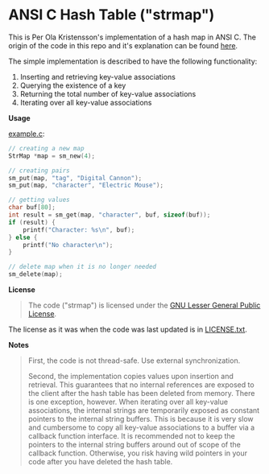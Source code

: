 # ANSI C Hash Table ("strmap")

This is Per Ola Kristensson's implementation of a hash map in ANSI C.
The origin of the code in this repo and it's explanation can be found
[here](http://www.pokristensson.com/strmap.html).

The simple implementation is described to have the following functionality:

1. Inserting and retrieving key-value associations
2. Querying the existence of a key
3. Returning the total number of key-value associations
4. Iterating over all key-value associations

**Usage**

[example.c](example.c):
```c
// creating a new map
StrMap *map = sm_new(4);

// creating pairs
sm_put(map, "tag", "Digital Cannon");
sm_put(map, "character", "Electric Mouse");

// getting values
char buf[80];
int result = sm_get(map, "character", buf, sizeof(buf));
if (result) {
	printf("Character: %s\n", buf);
} else {
	printf("No character\n");
}

// delete map when it is no longer needed
sm_delete(map);
```

**License**

> The code ("strmap") is licensed under the
[GNU Lesser General Public License](https://www.gnu.org/licenses/lgpl-3.0.txt).

The license as it was when the code was last updated
is in [LICENSE.txt](LICENSE.txt).

**Notes**

>  First, the code is not thread-safe. Use external synchronization.
>
> Second, the implementation copies values upon insertion and retrieval.
This guarantees that no internal references are exposed to the client after
the hash table has been deleted from memory. There is one exception, however.
When iterating over all key-value associations, the internal strings are
temporarily exposed as constant pointers to the internal string buffers.
This is because it is very slow and cumbersome to copy all key-value
associations to a buffer via a callback function interface. It is recommended
not to keep the pointers to the internal string buffers around out of scope of
the callback function. Otherwise, you risk having wild pointers in your code
after you have deleted the hash table.
